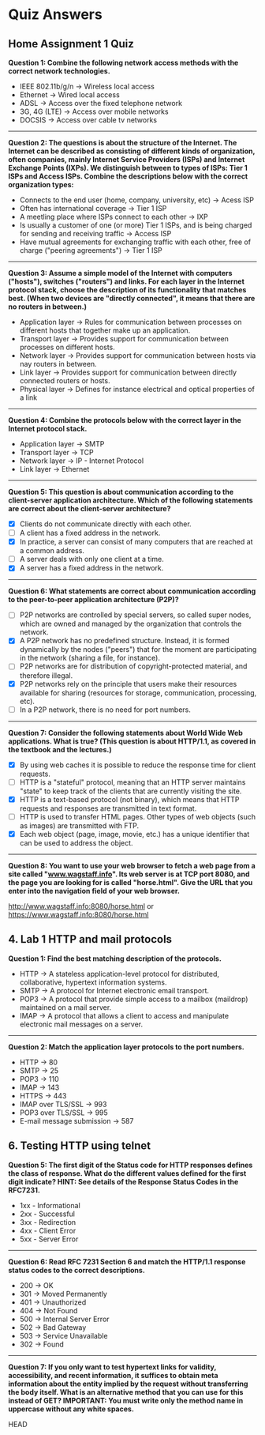 # Quiz Answers

## Home Assignment 1 Quiz
**Question 1: Combine the following network access methods with the correct network technologies.**

- IEEE 802.11b/g/n -> Wireless local access
- Ethernet -> Wired local access
- ADSL -> Access over the fixed telephone network
- 3G, 4G (LTE) -> Access over mobile networks
- DOCSIS -> Access over cable tv networks

---

**Question 2: The questions is about the structure of the Internet. The Internet can be described as consisting of different kinds of organization, often companies, mainly Internet Service Providers (ISPs) and Internet Exchange Points (IXPs). We distinguish between to types of ISPs: Tier 1 ISPs and Access ISPs. Combine the descriptions below with the correct organization types:**

- Connects to the end user (home, company, university, etc) -> Acess ISP
- Often has international coverage -> Tier 1 ISP
- A meetling place where ISPs connect to each other -> IXP
- Is usually a customer of one (or more) Tier 1 ISPs, and is being charged for sending and receiving traffic -> Access ISP
- Have mutual agreements for exchanging traffic with each other, free of charge ("peering agreements") -> Tier 1 ISP

---

**Question 3: Assume a simple model of the Internet with computers ("hosts"), switches ("routers") and links. For each layer in the Internet protocol stack, choose the description of its functionality that matches best. (When two devices are "directly connected", it means that there are no routers in between.)**

- Application layer -> Rules for communication between processes on different hosts that together make up an application.
- Transport layer -> Provides support for communication between processes on different hosts.
- Network layer -> Provides support for communication between hosts via nay routers in between.
- Link layer -> Provides support for communication between directly connected routers or hosts.
- Physical layer -> Defines for instance electrical and optical properties of a link

---

**Question 4: Combine the protocols below with the correct layer in the Internet protocol stack.**

- Application layer -> SMTP
- Transport layer -> TCP
- Network layer -> IP - Internet Protocol
- Link layer -> Ethernet

---

**Question 5: This question is about communication according to the client-server application architecture. Which of the following statements are correct about the client-server architecture?**

- [x] Clients do not communicate directly with each other.
- [ ] A client has a fixed address in the network. 
- [x] In practice, a server can consist of many computers that are reached at a common address.
- [ ] A server deals with only one client at a time.
- [x] A server has a fixed address in the network.

---

**Question 6: What statements are correct about communication according to the peer-to-peer application architecture (P2P)?**

- [ ] P2P networks are controlled by special servers, so called super nodes, which are owned and managed by the organization that controls the network.
- [x] A P2P network has no predefined structure. Instead, it is formed dynamically by the nodes ("peers") that for the moment are participating in the network (sharing a file, for instance).
- [ ] P2P networks are for distribution of copyright-protected material, and therefore illegal.
- [x] P2P networks rely on the principle that users make their resources available for sharing (resources for storage, communication, processing, etc).
- [ ] In a P2P network, there is no need for port numbers.

---

**Question 7: Consider the following statements about World Wide Web applications. What is true? (This question is about HTTP/1.1, as covered in the textbook and the lectures.)**

- [x] By using web caches it is possible to reduce the response time for client requests.
- [ ] HTTP is a "stateful" protocol, meaning that an HTTP server maintains "state" to keep track of the clients that are currently visiting the site.
- [x] HTTP is a text-based protocol (not binary), which means that HTTP requests and responses are transmitted in text format.
- [ ] HTTP is used to transfer HTML pages. Other types of web objects (such as images) are transmitted with FTP.
- [x] Each web object (page, image, movie, etc.) has a unique identifier that can be used to address the object.

---

**Question 8: You want to use your web browser to fetch a web page from a site called "www.wagstaff.info". Its web server is at TCP port 8080, and the page you are looking for is called "horse.html". Give the URL that you enter into the navigation field of your web browser.**

http://www.wagstaff.info:8080/horse.html or https://www.wagstaff.info:8080/horse.html

## 4. Lab 1 HTTP and mail protocols
**Question 1: Find the best matching description of the protocols.**

- HTTP -> A stateless application-level protocol for distributed, collaborative, hypertext information systems.
- SMTP -> A protocol for Internet electronic email transport.
- POP3 -> A protocol that provide simple access to a mailbox (maildrop) maintained on a mail server.
- IMAP -> A protocol that allows a client to access and manipulate electronic mail messages on a server.

---

**Question 2: Match the application layer protocols to the port numbers.**

- HTTP -> 80
- SMTP -> 25
- POP3 -> 110
- IMAP -> 143
- HTTPS -> 443
- IMAP over TLS/SSL -> 993
- POP3 over TLS/SSL -> 995
- E-mail message submission -> 587

## 6. Testing HTTP using telnet

**Question 5: The first digit of the Status code for HTTP responses defines the class of response. What do the different values defined for the first digit indicate?
HINT: See details of the Response Status Codes in the RFC7231.**

- 1xx - Informational
- 2xx - Successful
- 3xx - Redirection
- 4xx - Client Error
- 5xx - Server Error

---

**Question 6: Read RFC 7231 Section 6 and match the HTTP/1.1 response status codes to the correct descriptions.**

- 200 -> OK
- 301 -> Moved Permanently
- 401 -> Unauthorized
- 404 -> Not Found
- 500 -> Internal Server Error
- 502 -> Bad Gateway
- 503 -> Service Unavailable
- 302 -> Found

---

**Question 7: If you only want to test hypertext links for validity, accessibility, and recent information, it suffices to obtain meta information about the entity implied by the request without transferring the body itself. What is an alternative method that you can use for this instead of GET?
IMPORTANT: You must write only the method name in uppercase without any white spaces.**

HEAD